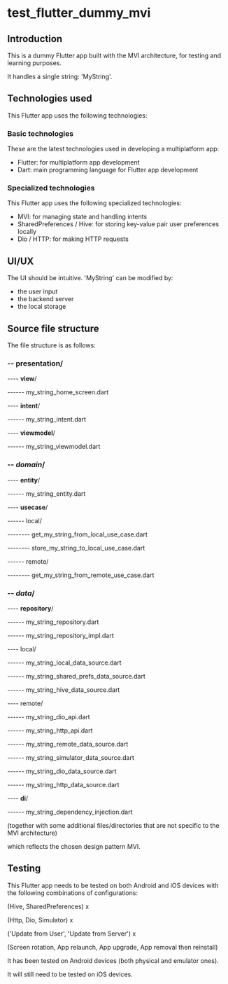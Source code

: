 # test_flutter_dummy_mvi

## Introduction
This is a dummy Flutter app built with the MVI architecture, for testing and learning purposes.

It handles a single string: 'MyString'.

## Technologies used
This Flutter app uses the following technologies:

### Basic technologies
These are the latest technologies used in developing a multiplatform app:
- Flutter: for multiplatform app development
- Dart: main programming language for Flutter app development

### Specialized technologies
This Flutter app uses the following specialized technologies:
- MVI: for managing state and handling intents
- SharedPreferences / Hive: for storing key-value pair user preferences locally
- Dio / HTTP: for making HTTP requests

## UI/UX
The UI should be intuitive. 'MyString' can be modified by:
- the user input
- the backend server
- the local storage

## Source file structure
The file structure is as follows:

### -- **presentation**/

---- **view**/

------ my_string_home_screen.dart

---- **intent**/ 

------ my_string_intent.dart

---- **viewmodel**/

------ my_string_viewmodel.dart

### -- ***domain***/ 

---- **entity**/

------ my_string_entity.dart

---- **usecase**/

------ local/

-------- get_my_string_from_local_use_case.dart

-------- store_my_string_to_local_use_case.dart

------ remote/

-------- get_my_string_from_remote_use_case.dart

### -- ***data***/

---- **repository**/

------ my_string_repository.dart

------ my_string_repository_impl.dart

---- local/

------ my_string_local_data_source.dart

------ my_string_shared_prefs_data_source.dart

------ my_string_hive_data_source.dart

---- remote/

------ my_string_dio_api.dart

------ my_string_http_api.dart

------ my_string_remote_data_source.dart

------ my_string_simulator_data_source.dart

------ my_string_dio_data_source.dart

------ my_string_http_data_source.dart

---- **di**/

------ my_string_dependency_injection.dart

(together with some additional files/directories that are not specific to the MVI architecture)

which reflects the chosen design pattern MVI.

## Testing
This Flutter app needs to be tested on both Android and iOS devices with the following 
combinations of configurations:

(Hive, SharedPreferences) x

(Http, Dio, Simulator) x

('Update from User', 'Update from Server') x

(Screen rotation, App relaunch, App upgrade, App removal then reinstall)

It has been tested on Android devices (both physical and emulator ones).

It will still need to be tested on iOS devices.


